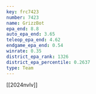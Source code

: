 ```yaml
---
key: frc7423
number: 7423
name: GrizzBot
epa_end: 8.8
auto_epa_end: 3.65
teleop_epa_end: 4.62
endgame_epa_end: 0.54
winrate: 0.35
district_epa_rank: 1326
district_epa_percentile: 0.2637
type: Team
---
```

[[2024nvlv]]
